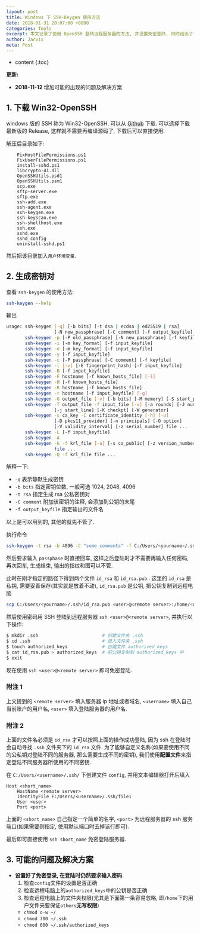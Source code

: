 ```yaml
---
layout: post
title: Windows 下 SSH-Keygen 使用方法
date: 2018-01-31 20:07:00 +0800
categories: Tools
excerpt: 本文记录了使用 OpenSSH 登陆远程服务器的方法, 并设置免密登陆. 同时给出了使用多个密钥登陆多个服务器的方法.
author: Jarvis
meta: Post
---
```


* content
{:toc}

**更新:**
* **2018-11-12** 增加可能的出现的问题及解决方案

## 1. 下载 Win32-OpenSSH

windows 版的 SSH 称为 Win32-OpenSSH,  可以从 [Github](https://github.com/PowerShell/Win32-OpenSSH) 下载. 可以选择下载最新版的 Release, 这样就不需要再编译源码了, 下载后可以直接使用.

解压后目录如下:
```
    FixHostFilePermissions.ps1
    FixUserFilePermissions.ps1
    install-sshd.ps1
    libcrypto-41.dll
    OpenSSHUtils.psd1
    OpenSSHUtils.psm1
    scp.exe
    sftp-server.exe
    sftp.exe
    ssh-add.exe
    ssh-agent.exe
    ssh-keygen.exe
    ssh-keyscan.exe
    ssh-shellhost.exe
    ssh.exe
    sshd.exe
    sshd_config
    uninstall-sshd.ps1
```

然后把该目录加入`用户环境变量`.

## 2. 生成密钥对

查看 `ssh-keygen` 的使用方法:

```bash
ssh-keygen --help
```

输出

```bash
usage: ssh-keygen [-q] [-b bits] [-t dsa | ecdsa | ed25519 | rsa]
                  [-N new_passphrase] [-C comment] [-f output_keyfile]
       ssh-keygen -p [-P old_passphrase] [-N new_passphrase] [-f keyfile]
       ssh-keygen -i [-m key_format] [-f input_keyfile]
       ssh-keygen -e [-m key_format] [-f input_keyfile]
       ssh-keygen -y [-f input_keyfile]
       ssh-keygen -c [-P passphrase] [-C comment] [-f keyfile]
       ssh-keygen -l [-v] [-E fingerprint_hash] [-f input_keyfile]
       ssh-keygen -B [-f input_keyfile]
       ssh-keygen -F hostname [-f known_hosts_file] [-l]
       ssh-keygen -H [-f known_hosts_file]
       ssh-keygen -R hostname [-f known_hosts_file]
       ssh-keygen -r hostname [-f input_keyfile] [-g]
       ssh-keygen -G output_file [-v] [-b bits] [-M memory] [-S start_point]
       ssh-keygen -T output_file -f input_file [-v] [-a rounds] [-J num_lines]
                  [-j start_line] [-K checkpt] [-W generator]
       ssh-keygen -s ca_key -I certificate_identity [-h] [-U]
                  [-D pkcs11_provider] [-n principals] [-O option]
                  [-V validity_interval] [-z serial_number] file ...
       ssh-keygen -L [-f input_keyfile]
       ssh-keygen -A
       ssh-keygen -k -f krl_file [-u] [-s ca_public] [-z version_number]
                  file ...
       ssh-keygen -Q -f krl_file file ...
```

解释一下:

* `-q` 表示静默生成密钥
* `-b bits` 指定密钥位数, 一般可选 1024, 2048, 4096
* `-t rsa` 指定生成 rsa 公私密钥对
* `-C comment` 附加该密钥的注释, 会添加到公钥的末尾
* `-f output_keyfile` 指定输出的文件名

以上是可以用到的, 其他的就先不管了.

执行命令

```bash
ssh-keygen -t rsa -b 4096 -C "some comments" -f C:/Users/<yourname>/.ssh/id_rsa
```

然后要求输入 `passphase` 时直接回车, 这样之后登陆时才不需要再输入任何密码, 再次回车, 生成结束, 输出的指纹和图可以不管.

此时在刚才指定的路径下得到两个文件 `id_rsa` 和 `id_rsa.pub` . 这里的 `id_rsa` 是私钥, 需要妥善保存(其实就是放着不动), `id_rsa.pub` 是公钥, 把公钥复制到远程电脑

```bash
scp C:/Users/<yourname>/.ssh/id_rsa.pub <user>@<remote server>:/home/<user>/.ssh
```

然后使用密码用 SSH 登陆到远程服务器 `ssh <user>@<remote server>`, 并执行以下操作:

```bash
$ mkdir .ssh                        # 创建文件夹 .ssh
$ cd .ssh                           # 进入文件夹 .ssh
$ touch authorized_keys             # 创建文件 authorized_keys
$ cat id_rsa.pub > authorized_keys  # 把公钥复制到 authorized_keys 中
$ exit
```

现在使用 `ssh <user>@<remote server>` 即可免密登陆.

### 附注 1

上文提到的 `<remote server>` 填入服务器 ip 地址或者域名, `<username>` 填入自己当前账户的用户名, `<user>` 填入登陆服务器的用户名.

### 附注 2

上面的文件名必须是 `id_rsa` 才可以按照上面的操作成功登陆, 因为 ssh 在登陆时会自动寻找 `.ssh` 文件夹下的 `id_rsa` 文件. 为了能够自定义名称(如果要使用不同的公私钥对登陆不同的服务器, 那么需要生成不同的密钥), 我们使用**配置文件**来指定登陆不同服务器所使用的不同密钥. 

在 `C:/Users/<username>/.ssh/` 下创建文件 `config`, 并用文本编辑器打开后填入

```
Host <short_name>
    HostName <remote server>
    IdentityFile F:/Users/<username>/.ssh/file1
    User <user>
    Port <port>
```

上面的 `<short_name>` 自己指定一个简单的名字, `<port>` 为远程服务器的 ssh 服务端口(如果需要则指定, 使用默认端口时去掉该行即可).

最后即可直接使用 `ssh short_name` 免密登陆服务器.

## 3. 可能的问题及解决方案

* **设置好了免密登录, 在登陆时仍然要求输入密码.** 
  1. 检查`config`文件的设置是否正确
  2. 检查远程电脑上的`authorized_keys`中的公钥是否正确
  3. 检查远程电脑上的文件夹权限(尤其是下面第一条容易忽略, 即`/home`下的用户文件夹要保证`others`**无写权限**)
    * `chmod o-w ~/`
    * `chmod 700 ~/.ssh`
    * `chmod 600 ~/.ssh/authorized_keys`
